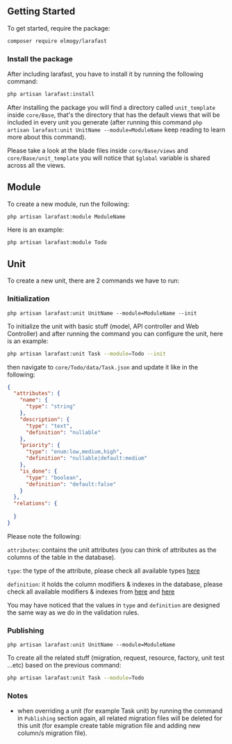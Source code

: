 ## Getting Started

To get started, require the package:

```bash
composer require elmogy/larafast
```

### Install the package

After including larafast, you have to install it by running the following command:

```bash
php artisan larafast:install
```

After installing the package you will find a directory called `unit_template` inside `core/Base`, that's the directory that has the default views that will be included in every unit you generate (after running this command `php artisan larafast:unit UnitName --module=ModuleName` keep reading to learn more about this command).

Please take a look at the blade files inside `core/Base/views` and `core/Base/unit_template` you will notice that `$global` variable is shared across all the views.

## Module

To create a new module, run the following:

`php artisan larafast:module ModuleName`

Here is an example:

```bash
php artisan larafast:module Todo
```

## Unit

To create a new unit, there are 2 commands we have to run:

### Initialization

`php artisan larafast:unit UnitName --module=ModuleName --init`

To initialize the unit with basic stuff (model, API controller and Web Controller) and after running the command you can configure the unit, here is an example:

```bash
php artisan larafast:unit Task --module=Todo --init
```

then navigate to `core/Todo/data/Task.json` and update it like in the following:

```json
{
  "attributes": {
    "name": {
      "type": "string"
    },
    "description": {
      "type": "text",
      "definition": "nullable"
    },
    "priority": {
      "type": "enum:low,medium,high",
      "definition": "nullable|default:medium"
    },
    "is_done": {
      "type": "boolean",
      "definition": "default:false"
    }
  },
  "relations": {
      
  }
}
```

Please note the following:

`attributes`: contains the unit attributes (you can think of attributes as the columns of the table in the database).

`type`: the type of the attribute, please check all available types [here](https://laravel.com/docs/8.x/migrations#available-column-types)

`definition`: it holds the column modifiers & indexes in the database, please check all available modifiers & indexes from [here](https://laravel.com/docs/8.x/migrations#column-modifiers) and [here](https://laravel.com/docs/8.x/migrations#available-index-types)

You may have noticed that the values in `type` and `definition` are designed the same way as we do in the validation rules.

### Publishing

`php artisan larafast:unit UnitName --module=ModuleName`

To create all the related stuff (migration, request, resource, factory, unit test ...etc) based on the previous command:

```bash
php artisan larafast:unit Task --module=Todo
```

### Notes

* when overriding a unit (for example Task unit) by running the command in `Publishing` section again, all related migration files will be deleted for this unit (for example create table migration file and adding new column/s migration file).
